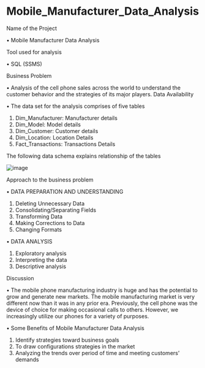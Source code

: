 # Mobile_Manufacturer_Data_Analysis

Name of the Project

•	Mobile Manufacturer Data Analysis 

Tool used for analysis 

•	SQL (SSMS)

Business Problem 

•	Analysis of the cell phone sales across the world to understand the customer behavior and the strategies of its major players.
Data Availability 

•	The data set for the analysis comprises of five tables 

1.	Dim_Manufacturer: Manufacturer details
2.	Dim_Model: Model details
3.	Dim_Customer: Customer details
4.	Dim_Location: Location Details
5.	Fact_Transactions: Transactions Details

The following data schema explains relationship of the tables

![image](https://user-images.githubusercontent.com/111371078/185220779-049c06de-0350-4ce4-947a-d2574a103dae.png)

Approach to the business problem

•	DATA PREPARATION AND UNDERSTANDING

1.	Deleting Unnecessary Data
2.	Consolidating/Separating Fields
3.	Transforming Data
4.	Making Corrections to Data
5.	Changing Formats

•	DATA ANALYSIS

1.	Exploratory analysis
2.	Interpreting the data
3.	Descriptive analysis

Discussion

•	The mobile phone manufacturing industry is huge and has the potential to grow and generate new markets. The mobile manufacturing market is very different now than it
was in any prior era. Previously, the cell phone was the device of choice for making occasional calls to others. However, we increasingly utilize our phones for a 
variety of purposes.

•	Some Benefits of Mobile Manufacturer Data Analysis 

1.	Identify strategies toward business goals
2.	To draw configurations strategies in the market 
3.	Analyzing the trends over period of time and meeting customers’ demands
